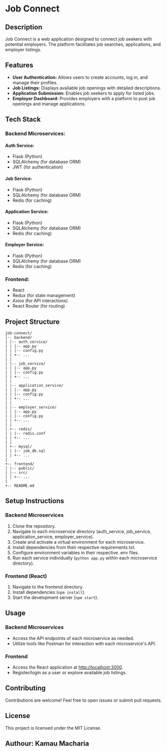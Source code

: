 # Job Connect

## Description

Job Connect is a web application designed to connect job seekers with potential employers. The platform facilitates job searches, applications, and employer listings.

## Features

- **User Authentication:** Allows users to create accounts, log in, and manage their profiles.
- **Job Listings:** Displays available job openings with detailed descriptions.
- **Application Submission:** Enables job seekers to apply for listed jobs.
- **Employer Dashboard:** Provides employers with a platform to post job openings and manage applications.

## Tech Stack

### Backend Microservices:

#### Auth Service:

- Flask (Python)
- SQLAlchemy (for database ORM)
- JWT (for authentication)

#### Job Service:

- Flask (Python)
- SQLAlchemy (for database ORM)
- Redis (for caching)

#### Application Service:

- Flask (Python)
- SQLAlchemy (for database ORM)
- Redis (for caching)

#### Employer Service:

- Flask (Python)
- SQLAlchemy (for database ORM)
- Redis (for caching)

### Frontend:

- React
- Redux (for state management)
- Axios (for API interactions)
- React Router (for routing)

## Project Structure
```
job-connect/
|-- backend/
| |-- auth_service/
| | |-- app.py
| | |-- config.py
| | +-- ...
| |
| |-- job_service/
| | |-- app.py
| | |-- config.py
| | +-- ...
| |
| |-- application_service/
| | |-- app.py
| | |-- config.py
| | +-- ...
| |
| |-- employer_service/
| | |-- app.py
| | |-- config.py
| | +-- ...
| |
| +-- redis/
| | |-- redis.conf
| | +-- ...
| |
| +-- mysql/
| | |-- job_db.sql
| | +-- ...
|
+-- frontend/
| |-- public/
| |-- src/
| | +-- ...
|
+-- README.md

```

## Setup Instructions

### Backend Microservices

1. Clone the repository.
2. Navigate to each microservice directory (auth_service, job_service, application_service, employer_service).
3. Create and activate a virtual environment for each microservice.
4. Install dependencies from their respective requirements.txt.
5. Configure environment variables in their respective .env files.
6. Run each service individually (`python app.py` within each microservice directory).

### Frontend (React)

1. Navigate to the frontend directory.
2. Install dependencies (`npm install`).
3. Start the development server (`npm start`).

## Usage

### Backend Microservices

- Access the API endpoints of each microservice as needed.
- Utilize tools like Postman for interaction with each microservice's API.

### Frontend

- Access the React application at [http://localhost:3000](http://localhost:3000).
- Register/login as a user or explore available job listings.

## Contributing

Contributions are welcome! Feel free to open issues or submit pull requests.

## License

This project is licensed under the MIT License.

## Authour: Kamau Macharia